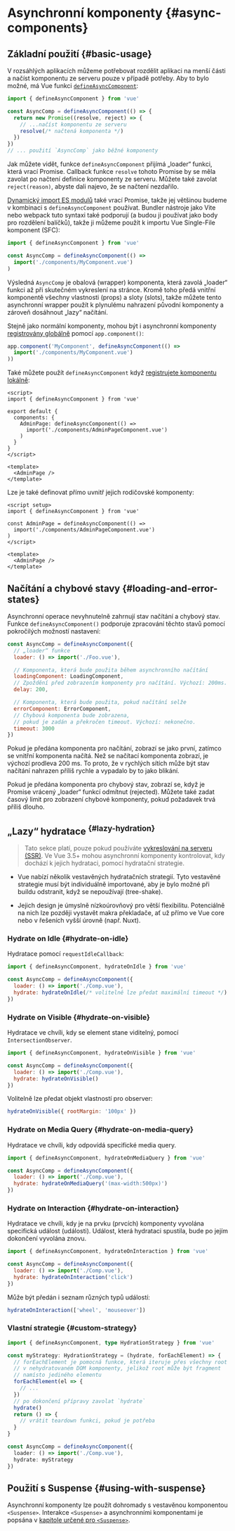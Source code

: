 # Asynchronní komponenty {#async-components}

## Základní použití {#basic-usage}

V rozsáhlých aplikacích můžeme potřebovat rozdělit aplikaci na menší části a načíst komponentu ze serveru pouze v případě potřeby. Aby to bylo možné, má Vue funkci [`defineAsyncComponent`](/api/general#defineasynccomponent):

```js
import { defineAsyncComponent } from 'vue'

const AsyncComp = defineAsyncComponent(() => {
  return new Promise((resolve, reject) => {
    // ...načíst komponentu ze serveru
    resolve(/* načtená komponenta */)
  })
})
// ... použití `AsyncComp` jako běžné komponenty
```

Jak můžete vidět, funkce `defineAsyncComponent` přijímá „loader“ funkci, která vrací Promise. Callback funkce `resolve` tohoto Promise by se měla zavolat po načtení definice komponenty ze serveru. Můžete také zavolat `reject(reason)`, abyste dali najevo, že se načtení nezdařilo.

[Dynamický import ES modulů](https://developer.mozilla.org/en-US/docs/Web/JavaScript/Reference/Operators/import) také vrací Promise,
takže jej většinou budeme v kombinaci s `defineAsyncComponent` používat. Bundler nástroje jako Vite nebo webpack tuto syntaxi také podporují (a budou ji používat jako body pro rozdělení balíčků), takže ji můžeme použít k importu Vue Single-File komponent (SFC):

```js
import { defineAsyncComponent } from 'vue'

const AsyncComp = defineAsyncComponent(() =>
  import('./components/MyComponent.vue')
)
```

Výsledná `AsyncComp` je obalová (wrapper) komponenta, která zavolá „loader“ funkci až při skutečném vykreslení na stránce. Kromě toho předá vnitřní komponentě všechny vlastnosti (props) a sloty (slots), takže můžete tento asynchronní wrapper použít k&nbsp;plynulému nahrazení původní komponenty a zároveň dosáhnout „lazy“ načítání.

Stejně jako normální komponenty, mohou být i asynchronní komponenty [registrovány globálně](/guide/components/registration#global-registration) pomocí `app.component()`:

```js
app.component('MyComponent', defineAsyncComponent(() =>
  import('./components/MyComponent.vue')
))
```

<div class="options-api">

Také můžete použít `defineAsyncComponent` když [registrujete komponentu lokálně](/guide/components/registration#local-registration):

```vue
<script>
import { defineAsyncComponent } from 'vue'

export default {
  components: {
    AdminPage: defineAsyncComponent(() =>
      import('./components/AdminPageComponent.vue')
    )
  }
}
</script>

<template>
  <AdminPage />
</template>
```

</div>

<div class="composition-api">

Lze je také definovat přímo uvnitř jejich rodičovské komponenty:

```vue
<script setup>
import { defineAsyncComponent } from 'vue'

const AdminPage = defineAsyncComponent(() =>
  import('./components/AdminPageComponent.vue')
)
</script>

<template>
  <AdminPage />
</template>
```

</div>

## Načítání a chybové stavy {#loading-and-error-states}

Asynchronní operace nevyhnutelně zahrnují stav načítání a chybový stav. Funkce `defineAsyncComponent()` podporuje zpracování těchto stavů pomocí pokročilých možností nastavení:

```js
const AsyncComp = defineAsyncComponent({
  // „loader“ funkce
  loader: () => import('./Foo.vue'),

  // Komponenta, která bude použita během asynchronního načítání
  loadingComponent: LoadingComponent,
  // Zpoždění před zobrazením komponenty pro načítání. Výchozí: 200ms.
  delay: 200,

  // Komponenta, která bude použita, pokud načítání selže
  errorComponent: ErrorComponent,
  // Chybová komponenta bude zobrazena,
  // pokud je zadán a překročen timeout. Výchozí: nekonečno.
  timeout: 3000
})
```

Pokud je předána komponenta pro načítání, zobrazí se jako první, zatímco se vnitřní komponenta načítá. Než se načítací komponenta zobrazí, je výchozí prodleva 200 ms. To&nbsp;proto, že v rychlých sítích může být stav načítání nahrazen příliš rychle a vypadalo by to jako blikání.

Pokud je předána komponenta pro chybový stav, zobrazí se, když je Promise vrácený „loader“ funkcí odmítnut (rejected). Můžete také zadat časový limit pro zobrazení chybové komponenty, pokud požadavek trvá příliš dlouho.

## „Lazy“ hydratace <sup class="vt-badge" data-text="3.5+" /> {#lazy-hydration}

> Tato sekce platí, pouze pokud používáte [vykreslování na serveru (SSR)](/guide/scaling-up/ssr). Ve Vue 3.5+ mohou asynchronní komponenty kontrolovat, kdy dochází k jejich hydrataci, pomocí hydratační strategie.

- Vue nabízí několik vestavěných hydratačních strategií. Tyto vestavěné strategie musí být individuálně importované, aby je bylo možné při buildu odstranit, když se nepoužívají (tree-shake). 

- Jejich design je úmyslně nízkoúrovňový pro větší flexibilitu. Potenciálně na nich lze později vystavět makra překladače, ať už přímo ve Vue core nebo v řešeních vyšší úrovně (např. Nuxt).

### Hydrate on Idle {#hydrate-on-idle}

Hydratace pomocí `requestIdleCallback`:

```js
import { defineAsyncComponent, hydrateOnIdle } from 'vue'

const AsyncComp = defineAsyncComponent({
  loader: () => import('./Comp.vue'),
  hydrate: hydrateOnIdle(/* volitelně lze předat maximální timeout */)
})
```

### Hydrate on Visible {#hydrate-on-visible}

Hydratace ve chvíli, kdy se element stane viditelný, pomocí `IntersectionObserver`.

```js
import { defineAsyncComponent, hydrateOnVisible } from 'vue'

const AsyncComp = defineAsyncComponent({
  loader: () => import('./Comp.vue'),
  hydrate: hydrateOnVisible()
})
```

Volitelně lze předat objekt vlastností pro observer:

```js
hydrateOnVisible({ rootMargin: '100px' })
```

### Hydrate on Media Query {#hydrate-on-media-query}

Hydratace ve chvíli, kdy odpovídá specifické media query.

```js
import { defineAsyncComponent, hydrateOnMediaQuery } from 'vue'

const AsyncComp = defineAsyncComponent({
  loader: () => import('./Comp.vue'),
  hydrate: hydrateOnMediaQuery('(max-width:500px)')
})
```

### Hydrate on Interaction {#hydrate-on-interaction}

Hydratace ve chvíli, kdy je na prvku (prvcích) komponenty vyvolána specifická událost (události). Událost, která hydrataci spustila, bude po jejím dokončení vyvolána znovu.

```js
import { defineAsyncComponent, hydrateOnInteraction } from 'vue'

const AsyncComp = defineAsyncComponent({
  loader: () => import('./Comp.vue'),
  hydrate: hydrateOnInteraction('click')
})
```

Může být předán i seznam různých typů událostí:

```js
hydrateOnInteraction(['wheel', 'mouseover'])
```

### Vlastní strategie {#custom-strategy}

```ts
import { defineAsyncComponent, type HydrationStrategy } from 'vue'

const myStrategy: HydrationStrategy = (hydrate, forEachElement) => {
  // forEachElement je pomocná funkce, která iteruje přes všechny root elementy
  // v nehydratovaném DOM komponenty, jelikož root může být fragment
  // namísto jediného elementu
  forEachElement(el => {
    // ...
  })
  // po dokončení přípravy zavolat `hydrate`
  hydrate()
  return () => {
    // vrátit teardown funkci, pokud je potřeba
  }
}

const AsyncComp = defineAsyncComponent({
  loader: () => import('./Comp.vue'),
  hydrate: myStrategy
})
```

## Použití s Suspense {#using-with-suspense}

Asynchronní komponenty lze použít dohromady s vestavěnou komponentou `<Suspense>`. Interakce `<Suspense>` a asynchronními komponentami je popsána v&nbsp;[kapitole určené pro `<Suspense>`](/guide/built-ins/suspense).
